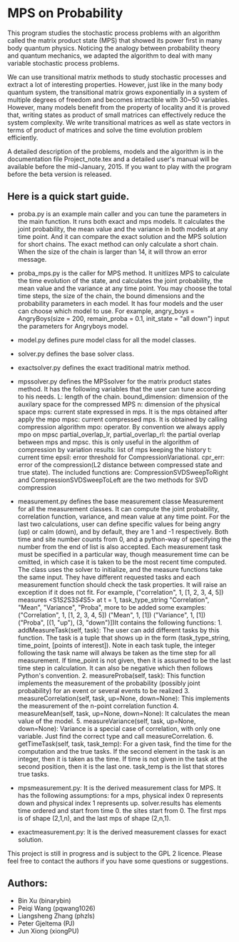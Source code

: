MPS on Probability
===

This program studies the stochastic process problems with an algorithm called the matrix product state (MPS) that showed its power first in many body quantum physics. Noticing the analogy between probability theory and quantum mechanics, we adapted the algorithm to deal with many variable stochastic process problems.

We can use transitional matrix methods to study stochastic processes and extract a lot of interesting properties. However, just like in the many body quantum system, the transitional matrix grows exponentially in a system of multiple degrees of freedom and becomes intractible with 30~50 variables. However, many models benefit from the property of locality and it is proved that, writing states as product of small matrices can effectively reduce the system complexity. We write transitional matrices as well as state vectors in terms of product of matrices and solve the time evolution problem efficiently.

A detailed description of the problems, models and the algorithm is in the documentation file Project_note.tex and a detailed user's manual will be available before the mid-January, 2015. If you want to play with the program before the beta version is released. 

Here is a quick start guide.
---
* proba.py is an example main caller and you can tune the parameters in the main function. It runs both exact and mps models. It calculates the joint probability, the mean value and the variance in both models at any time point. And it can compare the exact solution and the MPS solution for short chains. The exact method can only calculate a short chain. When the size of the chain is larger than 14, it will throw an error message.
* proba_mps.py is the caller for MPS method. It unitlizes MPS to calculate the time evolution of the state, and calculates the joint probability, the mean value and the variance at any time point. You may choose the total time steps, the size of the chain, the bound dimensions and the probability parameters in each model. It has four models and the user can choose which model to use. For example, angry_boys = AngryBoys(size = 200, remain_proba = 0.1, init_state = "all down") input the parameters for Angryboys model.
* model.py defines pure model class for all the model classes. 
* solver.py defines the base solver class. 
* exactsolver.py defines the exact traditional matrix method.
* mpssolver.py defines the MPSsolver for the matrix product states method. It has the following variables that the user can tune according to his needs. 
    L: length of the chain. 
    bound_dimension: dimension of the auxilary space for the compressed MPS
    n: dimension of the physical space
    mps: current state expressed in mps. It is the mps obtained after apply the mpo
    mpsc: current compressed mps. It is obtained by calling compression algorithm
    mpo: operator. By convention we always apply mpo on mpsc
    partial_overlap_lr, partial_overlap_rl: the partial overlap between mps and mpsc. this is only useful in the algorithm of compression by variation
    results: list of mps keeping the history
    t: current time
    epsil: error threshold for CompressionVariational.
    cpr_err: error of the compression(L2 distance between compressed state and true state).
The included functions are:
CompressionSVDSweepToRight and CompressionSVDSweepToLeft are the two methods for SVD compression

* measurement.py defines the base measurement classe Measurement for all the measurement classes. It can compute the joint probability, correlation function, variance, and mean value at any time point. For the last two calculations, user can define specific values for being angry (up) or calm (down), and by default, they are 1 and -1 respectively. Both time and site number counts from 0, and a python-way of specifying the number from the end of list is also accepted. Each measurement task must be specified in a particular way, though measurement time can be omitted, in which case it is taken to be the most recent time computed. The class uses the solver to initialize, and the measure functions take the same input. They have different requested tasks and each measurement function should check the task properties. It will raise an exception if it does not fit. 
  For example, ("correlation", 1, [1, 2, 3, 4, 5]) measures <S1*S2*S3*S4*S5> at t = 1, task_type_string "Correlation", "Mean", "Variance", "Proba", more to be added some examples:("Correlation", 1, [1, 2, 3, 4, 5]) ("Mean", 1, [1]) ("Variance", 1, [1])("Proba", [(1, "up"), (3, "down")])It contains the following functions:
      1. addMeasureTask(self, task): The user can add different tasks by this function. The task is a tuple that shows up in the form (task_type_string, time_point, [points of interest]). Note in each task tuple, the integer following the task name will always be taken as the time step for all measurement. If time_point is not given, then it is assumed to be the last time step in calculation. It can also be negative which then follows Python's convention.
      2. measureProba(self, task): This function implements the measurement of the probability (possibly joint probability) for an event or several events to be realized
      3. measureCorrelation(self, task, up=None, down=None): This implements the measurement of the n-point correlation function
      4. measureMean(self, task, up=None, down=None): It calculates the mean value of the model.
      5. measureVariance(self, task, up=None, down=None): Variance is a special case of correlation, with only one variable. Just find the correct type and call measureCorrelation.
      6. getTimeTask(self, task, task_temp): For a given task, find the time for the computation and the true tasks. If the second element in the task is an integer, then it is taken as the time. If time is not given in the task at the second position, then it is the last one. task_temp is the list that stores true tasks.
* mpsmeasurement.py: It is the derived measurement class for MPS. It has the following assumptions: for a mps, physical index 0 represents down and physical index 1 represents up. solver.results has elements time ordered and start from time 0. the sites start from 0. The first mps is of shape (2,1,n), and the last mps of shape (2,n,1).
* exactmeasurement.py: It is the derived measurement classes for exact solution. 


This project is still in progress and is subject to the GPL 2 licence. Please feel free to contact the authors if you have some questions or suggestions.

Authors:
---
* Bin Xu (binarybin)
* Peiqi Wang (pqwang1026)
* Liangsheng Zhang (phzls)
* Peter Gjeltema (PJ)
* Jun Xiong (xiongPU)

